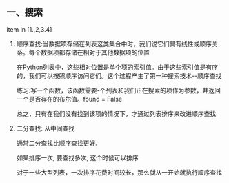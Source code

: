 ## 一、搜索

item in [1.,2,3.4]

1. 顺序查找:当数据项存储在列表这类集合中时，我们说它们具有线性或顺序关系。每个数据项都存储在相对于其他数据项的位置

   在Python列表中，这些相对位置是单个项的索引值。由于这些索引值是有序的，我们可以按照顺序访问它们。这个过程产生了第一种搜索技术--顺序查找

   练习:写一个函数，该函数需要-个列表和我们正在搜索的项作为参数，井返回一个是否存在的布尔值。found = False

   总之，只有在我们没有找到该项的情况下，才通过列表排序来改进顺序查找

2. 二分查找:  从中间查找

   通常二分查找比顺序查找更好.

   如果排序一次, 要查找多次, 这个时候可以排序

   对于一些大型列表，一次排序花费时间较长，那么就从一开始就执行顺序查找

